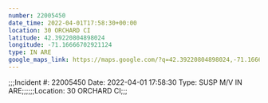 ```yaml
---
number: 22005450
date_time: 2022-04-01T17:58:30+00:00
location: 30 ORCHARD CI
latitude: 42.39220804898024
longitude: -71.16666702921124
type: IN ARE
google_maps_link: https://maps.google.com/?q=42.39220804898024,-71.16666702921124
---
```


;;;Incident #: 22005450  Date: 2022-04-01 17:58:30   Type: SUSP M/V IN ARE;;;;;;Location: 30 ORCHARD CI;;;

